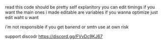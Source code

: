 read this
code should be pretty self explanitory
you can edit timings if you want 
the main ones i made editable are variables
if you wanna optimize just edit waht u want

i'm not responsible if you get banend or smtn use at own risk

support discodr
https://discord.gg/FVvDc9KJ67
